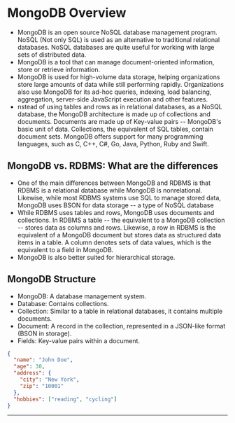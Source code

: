 # MongoDB Overview

- MongoDB is an open source NoSQL database management program. NoSQL (Not only SQL) is used as an alternative to traditional relational databases. NoSQL databases are quite useful for working with large sets of distributed data.
- MongoDB is a tool that can manage document-oriented information, store or retrieve information.
- MongoDB is used for high-volume data storage, helping organizations store large amounts of data while still performing rapidly. Organizations also use MongoDB for its ad-hoc queries, indexing, load balancing, aggregation, server-side JavaScript execution and other features.
- nstead of using tables and rows as in relational databases, as a NoSQL database, the MongoDB architecture is made up of collections and documents. Documents are made up of Key-value pairs -- MongoDB's basic unit of data. Collections, the equivalent of SQL tables, contain document sets. MongoDB offers support for many programming languages, such as C, C++, C#, Go, Java, Python, Ruby and Swift.

## MongoDB vs. RDBMS: What are the differences

- One of the main differences between MongoDB and RDBMS is that RDBMS is a relational database while MongoDB is nonrelational. Likewise, while most RDBMS systems use SQL to manage stored data, MongoDB uses BSON for data storage -- a type of NoSQL database
- While RDBMS uses tables and rows, MongoDB uses documents and collections. In RDBMS a table -- the equivalent to a MongoDB collection -- stores data as columns and rows. Likewise, a row in RDBMS is the equivalent of a MongoDB document but stores data as structured data items in a table. A column denotes sets of data values, which is the equivalent to a field in MongoDB.
- MongoDB is also better suited for hierarchical storage.

## MongoDB Structure

- MongoDB: A database management system.
- Database: Contains collections.
- Collection: Similar to a table in relational databases, it contains multiple documents.
- Document: A record in the collection, represented in a JSON-like format (BSON in storage).
- Fields: Key-value pairs within a document.

```json
{
  "name": "John Doe",
  "age": 30,
  "address": {
    "city": "New York",
    "zip": "10001"
  },
  "hobbies": ["reading", "cycling"]
}

```

---
